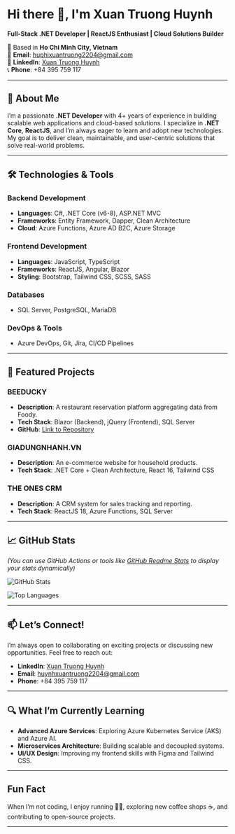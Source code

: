 # Hi there 👋, I'm Xuan Truong Huynh  
**Full-Stack .NET Developer | ReactJS Enthusiast | Cloud Solutions Builder**  

📍 Based in **Ho Chi Minh City, Vietnam**  
📧 **Email**: [huphixuantruong2204@gmail.com](mailto:huphixuantruong2204@gmail.com)  
🔗 **LinkedIn**: [Xuan Truong Huynh](https://www.linkedin.com/in/xuantruong-2677ba1a5/)  
📞 **Phone**: +84 395 759 117  

---

## 🚀 About Me  
I’m a passionate **.NET Developer** with 4+ years of experience in building scalable web applications and cloud-based solutions. I specialize in **.NET Core**, **ReactJS**, and I’m always eager to learn and adopt new technologies. My goal is to deliver clean, maintainable, and user-centric solutions that solve real-world problems.  

---

## 🛠️ Technologies & Tools  

### **Backend Development**  
- **Languages**: C#, .NET Core (v6-8), ASP.NET MVC  
- **Frameworks**: Entity Framework, Dapper, Clean Architecture  
- **Cloud**: Azure Functions, Azure AD B2C, Azure Storage  

### **Frontend Development**  
- **Languages**: JavaScript, TypeScript  
- **Frameworks**: ReactJS, Angular, Blazor  
- **Styling**: Bootstrap, Tailwind CSS, SCSS, SASS

### **Databases**  
- SQL Server, PostgreSQL, MariaDB  

### **DevOps & Tools**  
- Azure DevOps, Git, Jira, CI/CD Pipelines  

---

## 🚀 Featured Projects  

### **BEEDUCKY**  
- **Description**: A restaurant reservation platform aggregating data from Foody.  
- **Tech Stack**: Blazor (Backend), jQuery (Frontend), SQL Server  
- **GitHub**: [Link to Repository](https://beeducky.com) 

### **GIADUNGNHANH.VN**  
- **Description**: An e-commerce website for household products.  
- **Tech Stack**: .NET Core + Clean Architecture, React 16, Tailwind CSS  

### **THE ONES CRM**  
- **Description**: A CRM system for sales tracking and reporting.  
- **Tech Stack**: ReactJS 18, Azure Functions, SQL Server  
---

## 📈 GitHub Stats  
*(You can use GitHub Actions or tools like [GitHub Readme Stats](https://github.com/anuraghazra/github-readme-stats) to display your stats dynamically)*  

![GitHub Stats](https://github-readme-stats.vercel.app/api?username=huynhxuantruong2204&show_icons=true&theme=dark)  

![Top Languages](https://github-readme-stats.vercel.app/api/top-langs/?username=huynhxuantruong2204&layout=compact&theme=dark)  

---

## 📫 Let’s Connect!  
I’m always open to collaborating on exciting projects or discussing new opportunities. Feel free to reach out:  
- **LinkedIn**: [Xuan Truong Huynh](https://www.linkedin.com/in/xuantruong-2677ba1a5/)  
- **Email**: [huynhxuantruong2204@gmail.com](mailto:huynhxuantruong2204@gmail.com)  
- **Phone**: +84 395 759 117  

---

## 🔍 What I’m Currently Learning  
- **Advanced Azure Services**: Exploring Azure Kubernetes Service (AKS) and Azure AI.  
- **Microservices Architecture**: Building scalable and decoupled systems.  
- **UI/UX Design**: Improving my frontend skills with Figma and Tailwind CSS.  

---

## Fun Fact  
When I’m not coding, I enjoy running 🏃‍♂️, exploring new coffee shops ☕, and contributing to open-source projects.  

---
